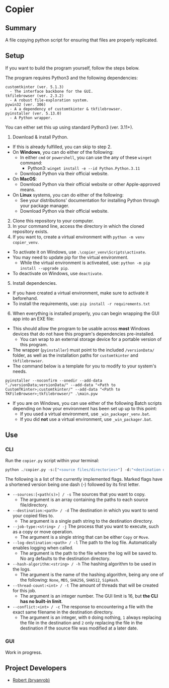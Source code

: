 # Copier
## Summary
A file copying python script for ensuring that files are properly replicated.

## Setup
If you want to build the program yourself, follow the steps below.

The program requires Python3 and the following dependencies:
  ```
  customtkinter (ver. 5.1.3)
    - The interface backbone for the GUI.
  tkfilebrowser (ver. 2.3.2)
    - A robust file-exploration system.
  pywin32 (ver. 306)
    - A a dependency of customtkinter & tkfilebrowser.
  pyinstaller (ver. 5.13.0)
    - A Python wrapper.
  ```

You can either set this up using standard Python3 (ver. 3.11+).
1) Download & install Python.
  - If this is already fulfilled, you can skip to step 2.
  - On **Windows**, you can do either of the following:
    - In either `cmd` or `powershell`, you can use the any of these `winget` command:
      - Python3: `winget install -e --id Python.Python.3.11`
    - Download Python via their official website.
  - On **MacOS**:
    - Download Python via their official website or other Apple-approved means.
  - On **Linux** systems, you can do either of the following:
    - See your distributions' documentation for installing Python through your package manager.
    - Download Python via their official website.
2) Clone this repository to your computer.  
3) In your command line, access the directory in which the cloned repository exists.
4) If you want to, create a virtual environment with `python -m venv copier_venv`.
  - To activate it on Windows, use `.\copier_venv\Scripts\activate`.
  - You may need to update pip for the virtual environment.
    - While the virtual environment is activeated, use: `python -m pip install --upgrade pip`.
  - To deactivate on Windows, use `deactivate`.
5) Install dependencies.
  - If you have created a virtual environment, make sure to activate it beforehand.
  - To install the requirements, use: `pip install -r requirements.txt`
6) When everything is installed properly, you can begin wrapping the GUI app into an EXE file:
  - This should allow the program to be usable across **most** Windows devices that do not have this program's dependencies pre-installed.
    - You can wrap to an external storage device for a portable version of this program.
  - The wrapper (`pyinstaller`) must point to the included `/versionData/` folder, as well as the installation paths for `customtkinter` and `tkfilebrowser`.
  - The command below is a template for you to modify to your system's needs.
  ```
  pyinstaller --noconfirm --onedir --add-data "./versionData;versionData/" --add-data "<Path to CustomTKinter>;customtkinter/" --add-data "<Path to TKFileBrowser>;tkfilebrowser/" .\main.pyw
  ```
  - If you are on Windows, you can use either of the following Batch scripts depending on how your environment has been set up up to this point:
    - If you used a virtual environment, use `_win_packager_venv.bat`.
    - If you did **not** use a virtual environment, use `_win_packager.bat`.

## Use
### CLI
Run the `copier.py` script within your terminal:
```python
python ./copier.py -s:["<source files/directories>"] -d:"<destination directories>" <additional flags>
```
The following is a list of the currently implemented flags.  Marked flags have a shortened version being one dash (-) followed by its first letter.
- `--sources:[<path(s)>] / -s` The sources that you want to copy.
  - The argument is an array containing the paths to each source file/directory.
- `--destination:<path> / -d` The destination in which you want to send your copied files to.
  - The argument is a single path string to the destination directory.
- `--job-type:<string> / -j` The process that you want to execute, such as a copy or move operation.
  - The argument is a single string that can be either `Copy` or `Move`.
- `--log-destination:<path> / -l` The path to the log file.  Automatically enables logging when called.
  - The argument is the path to the file where the log will be saved to.  No arg defaults to the destination directory.
- `--hash-algorithm:<string> / -h` The hashing algorithm to be used in the logs.
  - The argument is the name of the hashing algorithm, being any one of the following: `None`, `MD5`, `SHA256`, `SHA512`, `SipHash`.
- `--thread-count:<int> / -t` The amount of threads that will be created for this job.
  - The argument is an integer number.  The GUI limit is 16, but __the CLI has no built-in limit__.
- `--conflict:<int> / -c` The response to encountering a file with the exact same filename in the destination directory.
  - The argument is an integer, with `0` doing nothing, `1` always replacing the file in the destination and `2` only replacing the file in the destination if the source file was modified at a later date.

### GUI
Work in progress.

## Project Developers
- [Robert (bryanrob)](https://github.com/bryanrob)
